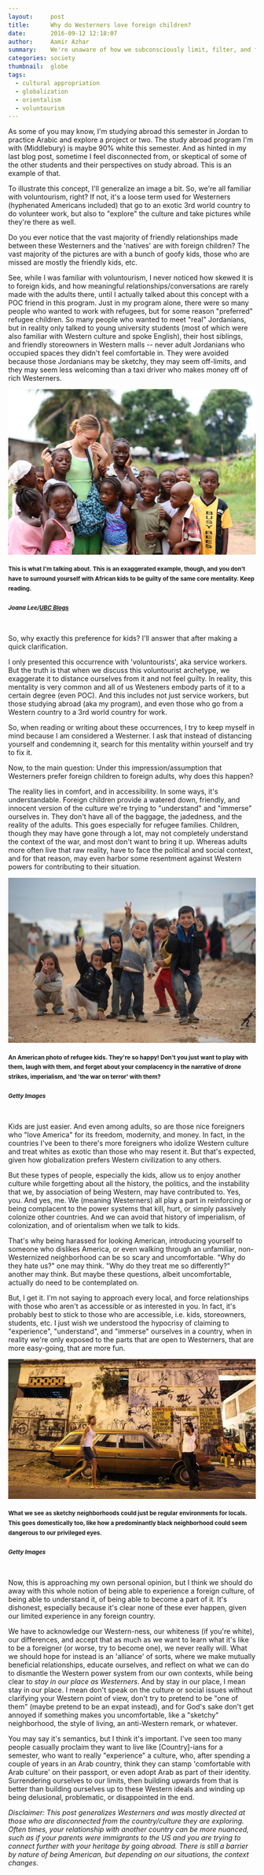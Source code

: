 ```yaml
---
layout:     post
title:      Why do Westerners love foreign children?
date:       2016-09-12 12:18:07
author:     Aamir Azhar
summary:    We're unaware of how we subconsciously limit, filter, and fun-size the experiences and perspectives we develop abroad.
categories: society
thumbnail:  globe
tags:
  - cultural appropriation
  - globalization
  - orientalism
  - voluntourism
---
```

As some of you may know, I'm studying abroad this semester in Jordan to practice Arabic and explore a project or two. The study abroad program I'm with (Middlebury) is maybe 90% white this semester. And as hinted in my last blog post, sometime I feel disconnected from, or skeptical of some of the other students and their perspectives on study abroad. This is an example of that.

To illustrate this concept, I'll generalize an image a bit. So, we're all familiar with voluntourism, right? If not, it's a loose term used for Westerners (hyphenated Americans included) that go to an exotic 3rd world country to do volunteer work, but also to "explore" the culture and take pictures while they're there as well.

Do you ever notice that the vast majority of friendly relationships made between these Westerners and the 'natives' are with foreign children? The vast majority of the pictures are with a bunch of goofy kids, those who are missed are mostly the friendly kids, etc.

See, while I was familiar with voluntourism, I never noticed how skewed it is to foreign kids, and how meaningful relationships/conversations are rarely made with the adults there, until I actually talked about this concept with a POC friend in this program. Just in my program alone, there were so many people who wanted to work with refugees, but for some reason "preferred" refugee children. So many people who wanted to meet "real" Jordanians, but in reality only talked to young university students (most of which were also familiar with Western culture and spoke English), their host siblings, and friendly storeowners in Western malls -- never adult Jordanians who occupied spaces they didn't feel comfortable in. They were avoided because those Jordanians may be sketchy, they may seem off-limits, and they may seem less welcoming than a taxi driver who makes money off of rich Westerners.

![Voluntourism-Exaggerated-Example](/resources/images/09-12-2016/voluntourism.jpg)

#### <sup>This is what I'm talking about. This is an exaggerated example, though, and you don't have to surround yourself with African kids to be guilty of the same core mentality. Keep reading.</sup>

##### <sup>*Joana Lee/<a href="https://blogs.ubc.ca/joanasmitalee/2015/10/14/the-harmful-effects-of-voluntourism/">UBC Blogs</a>*</sup>

<br>
So, why exactly this preference for kids? I'll answer that after making a quick clarification.

I only presented this occurrence with 'voluntourists', aka service workers. But the truth is that when we discuss this voluntourist archetype, we exaggerate it to distance ourselves from it and not feel guilty. In reality, this mentality is very common and all of us Westeners embody parts of it to a certain degree (even POC). And this includes not just service workers, but those studying abroad (aka my program), and even those who go from a Western country to a 3rd world country for work.

So, when reading or writing about these occurrences, I try to keep myself in mind because I am considered a Westerner. I ask that instead of distancing yourself and condemning it, search for this mentality within yourself and try to fix it.

Now, to the main question: Under this impression/assumption that Westerners prefer foreign children to foreign adults, why does this happen?

The reality lies in comfort, and in accessibility. In some ways, it's understandable. Foreign children provide a watered down, friendly, and innocent version of the culture we're trying to "understand" and "immerse" ourselves in. They don't have all of the baggage, the jadedness, and the reality of the adults. This goes especially for refugee families. Children, though they may have gone through a lot, may not completely understand the context of the war, and most don't want to bring it up. Whereas adults more often live that raw reality, have to face the political and social context, and for that reason, may even harbor some resentment against Western powers for contributing to their situation.

![Happy-Refugee-Kids](/resources/images/09-12-2016/refugee-kids.jpg)

#### <sup>An American photo of refugee kids. They're so happy! Don't you just want to play with them, laugh with them, and forget about your complacency in the narrative of drone strikes, imperialism, and 'the war on terror' with them?</sup>

##### <sup>*Getty Images*</sup>

<br>
Kids are just easier. And even among adults, so are those nice foreigners who "love America" for its freedom, modernity, and money. In fact, in the countries I've been to there's more foreigners who idolize Western culture and treat whites as exotic than those who may resent it. But that's expected, given how globalization prefers Western civilization to any others.

But these types of people, especially the kids, allow us to enjoy another culture while forgetting about all the history, the politics, and the instability that we, by association of being Western, may have contributed to. Yes, you. And yes, me. We (meaning Westerners) all play a part in reinforcing or being complacent to the power systems that kill, hurt, or simply passively colonize other countries. And we can avoid that history of imperialism, of colonization, and of orientalism when we talk to kids.

That's why being harassed for looking American, introducing yourself to someone who dislikes America, or even walking through an unfamiliar, non-Westernized neighborhood can be so scary and uncomfortable. "Why do they hate us?" one may think. "Why do they treat me so differently?" another may think. But maybe these questions, albeit uncomfortable, actually do need to be contemplated on.

But, I get it. I'm not saying to approach every local, and force relationships with those who aren't as accessible or as interested in you. In fact, it's probably best to stick to those who are accessible, i.e. kids, storeowners, students, etc. I just wish we understood the hypocrisy of claiming to "experience", "understand", and "immerse" ourselves in a country, when in reality we're only exposed to the parts that are open to Westerners, that are more easy-going, that are more fun.

![Sketchy-Neighborhood](/resources/images/09-12-2016/sketchy.jpg)

#### <sup>What we see as sketchy neighborhoods could just be regular environments for locals. This goes domestically too, like how a predominantly black neighborhood could seem dangerous to our privileged eyes.</sup>

##### <sup>*Getty Images*</sup>

<br>
Now, this is approaching my own personal opinion, but I think we should do away with this whole notion of being able to experience a foreign culture, of being able to understand it, of being able to become a part of it. It's dishonest, especially because it's clear none of these ever happen, given our limited experience in any foreign country.

We have to acknowledge our Western-ness, our whiteness (if you're white), our differences, and accept that as much as we want to learn what it's like to be a foreigner (or worse, try to become one), we never really will. What we should hope for instead is an 'alliance' of sorts, where we make mutually beneficial relationships, educate ourselves, and reflect on what we can do to dismantle the Western power system from our own contexts, while being clear to *stay in our place as Westerners*. And by stay in our place, I mean stay in our place. I mean don't speak on the culture or social issues without clarifying your Western point of view, don't try to pretend to be "one of them" (maybe pretend to be an expat instead), and for God's sake don't get annoyed if something makes you uncomfortable, like a "sketchy" neighborhood, the style of living, an anti-Western remark, or whatever.

You may say it's semantics, but I think it's important. I've seen too many people casually proclaim they want to live like [Country]-ians for a semester, who want to really "experience" a culture, who, after spending a couple of years in an Arab country, think they can stamp 'comfortable with Arab culture' on their passport, or even adopt Arab as part of their identity. Surrendering ourselves to our limits, then building upwards from that is better than building ourselves up to these Western ideals and winding up being delusional, problematic, or disappointed in the end.

*Disclaimer: This post generalizes Westerners and was mostly directed at those who are disconnected from the country/culture they are exploring. Often times, your relationship with another country can be more nuanced, such as if your parents were immigrants to the US and you are trying to connect further with your heritage by going abroad. There is still a barrier by nature of being American, but depending on our situations, the context changes.*
